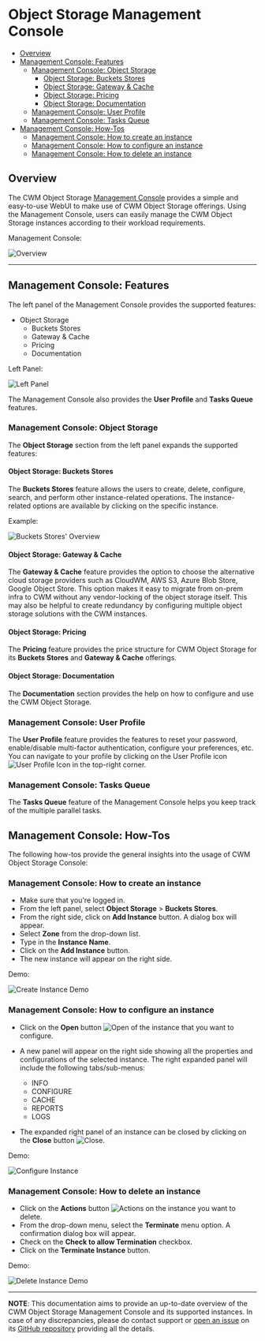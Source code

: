 # Object Storage Management Console

- [Overview](#overview)
- [Management Console: Features](#management-console-features)
  - [Management Console: Object Storage](#management-console-object-storage)
    - [Object Storage: Buckets Stores](#object-storage-buckets-stores)
    - [Object Storage: Gateway & Cache](#object-storage-gateway--cache)
    - [Object Storage: Pricing](#object-storage-pricing)
    - [Object Storage: Documentation](#object-storage-documentation)
  - [Management Console: User Profile](#management-console-user-profile)
  - [Management Console: Tasks Queue](#management-console-tasks-queue)
- [Management Console: How-Tos](#management-console-how-tos)
  - [Management Console: How to create an instance](#management-console-how-to-create-an-instance)
  - [Management Console: How to configure an instance](#management-console-how-to-configure-an-instance)
  - [Management Console: How to delete an instance](#management-console-how-to-delete-an-instance)

## Overview

The CWM Object Storage [Management Console](https://objectstorage.cloudwm.com/)
provides a simple and easy-to-use WebUI to make use of CWM Object Storage
offerings. Using the Management Console, users can easily manage the CWM Object
Storage instances according to their workload requirements.

Management Console:

![Overview](images/console/cwm-object-storage/overview.png)

---

## Management Console: Features

The left panel of the Management Console provides the supported features:

- Object Storage
  - Buckets Stores
  - Gateway & Cache
  - Pricing
  - Documentation

Left Panel:

![Left Panel](images/console/cwm-object-storage/left-panel.png)

The Management Console also provides the **User Profile** and **Tasks Queue**
features.

### Management Console: Object Storage

The **Object Storage** section from the left panel expands the supported
features:

#### Object Storage: Buckets Stores

The **Buckets Stores** feature allows the users to create, delete, configure,
search, and perform other instance-related operations. The instance-related
options are available by clicking on the specific instance.

Example:

![Buckets Stores' Overview](images/console/cwm-object-storage/buckets-stores-overview.png)

#### Object Storage: Gateway & Cache

The **Gateway & Cache** feature provides the option to choose the alternative
cloud storage providers such as CloudWM, AWS S3, Azure Blob Store, Google Object
Store. This option makes it easy to migrate from on-prem infra to CWM without
any vendor-locking of the object storage itself. This may also be helpful to
create redundancy by configuring multiple object storage solutions with the CWM
instances.

#### Object Storage: Pricing

The **Pricing** feature provides the price structure for CWM Object Storage for
its **Buckets Stores** and **Gateway & Cache** offerings.

#### Object Storage: Documentation

The **Documentation** section provides the help on how to configure and use the
CWM Object Storage.

### Management Console: User Profile

The **User Profile** feature provides the features to reset your password,
enable/disable multi-factor authentication, configure your preferences, etc. You
can navigate to your profile by clicking on the User Profile icon ![User Profile
Icon](images/console/cwm-object-storage/user-profile-icon.png) in the top-right
corner.

### Management Console: Tasks Queue

The **Tasks Queue** feature of the Management Console helps you keep track of
the multiple parallel tasks.

## Management Console: How-Tos

The following how-tos provide the general insights into the usage of CWM Object
Storage Console:

### Management Console: How to create an instance

- Make sure that you're logged in.
- From the left panel, select **Object Storage** > **Buckets Stores**.
- From the right side, click on **Add Instance** button. A dialog box will
  appear.
- Select **Zone** from the drop-down list.
- Type in the **Instance Name**.
- Click on the **Add Instance** button.
- The new instance will appear on the right side.

Demo:

![Create Instance Demo](images/console/cwm-object-storage/demo-create-instance.gif)

### Management Console: How to configure an instance

- Click on the **Open** button
  ![Open](images/console/cwm-object-storage/btn-open.png) of the instance that
  you want to configure.
- A new panel will appear on the right side showing all the properties and
  configurations of the selected instance. The right expanded panel will include
  the following tabs/sub-menus:

  - INFO
  - CONFIGURE
  - CACHE
  - REPORTS
  - LOGS

- The expanded right panel of an instance can be closed by clicking on the
  **Close** button ![Close](images/console/cwm-object-storage/btn-close.png).

Demo:

![Configure Instance](images/console/cwm-object-storage/demo-configure-instance.gif)

### Management Console: How to delete an instance

- Click on the **Actions** button
  ![Actions](images/console/cwm-object-storage/btn-actions.png) on the instance
  you want to delete.
- From the drop-down menu, select the **Terminate** menu option. A confirmation
  dialog box will appear.
- Check on the **Check to allow Termination** checkbox.
- Click on the **Terminate Instance** button.

Demo:

![Delete Instance Demo](images/console/cwm-object-storage/demo-delete-instance.gif)

---

**NOTE**: This documentation aims to provide an up-to-date overview of the CWM
Object Storage Management Console and its supported instances. In case of any
discrepancies, please do contact support or
[open an issue](https://github.com/CloudWebManage/cwm-users-documentation/issues/new/choose)
on its [GitHub repository](https://github.com/CloudWebManage/cwm-users-documentation)
providing all the details.
